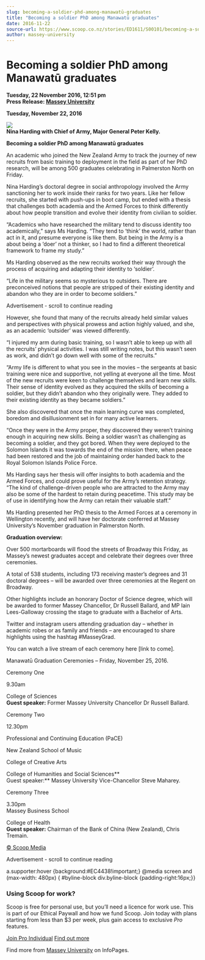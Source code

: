 ```yaml
---
slug: becoming-a-soldier-phd-among-manawatū-graduates
title: "Becoming a soldier PhD among Manawatū graduates"
date: 2016-11-22
source-url: https://www.scoop.co.nz/stories/ED1611/S00101/becoming-a-soldier-phd-among-manawatu-graduates.htm
author: massey-university
---
```

Becoming a soldier PhD among Manawatū graduates
===============================================

**Tuesday, 22 November 2016, 12:51 pm**  
**Press Release: [Massey University](https://info.scoop.co.nz/Massey_University)**

**Tuesday, November 22, 2016**

![](http://img.scoop.co.nz/stories/images/1611/a541184282c91636108a.jpeg)  
**Nina Harding with Chief of Army, Major General Peter Kelly.**

**Becoming a soldier PhD among Manawatū graduates**

An academic who joined the New Zealand Army to track the journey of new recruits from basic training to deployment in the field as part of her PhD research, will be among 500 graduates celebrating in Palmerston North on Friday.

Nina Harding’s doctoral degree in social anthropology involved the Army sanctioning her to work inside their ranks for two years. Like her fellow recruits, she started with push-ups in boot camp, but ended with a thesis that challenges both academia and the Armed Forces to think differently about how people transition and evolve their identity from civilian to soldier.

“Academics who have researched the military tend to discuss identity too academically,” says Ms Harding. “They tend to ‘think’ the world, rather than act in it, and presume everyone is like them. But being in the Army is a about being a ‘doer’ not a thinker, so I had to find a different theoretical framework to frame my study.”

Ms Harding observed as the new recruits worked their way through the process of acquiring and adapting their identity to ‘soldier’.

“Life in the military seems so mysterious to outsiders. There are preconceived notions that people are stripped of their existing identity and abandon who they are in order to become soldiers.”

Advertisement - scroll to continue reading





However, she found that many of the recruits already held similar values and perspectives with physical prowess and action highly valued, and she, as an academic ‘outsider’ was viewed differently.

“I injured my arm during basic training, so I wasn’t able to keep up with all the recruits’ physical activities. I was still writing notes, but this wasn’t seen as work, and didn’t go down well with some of the recruits.”

“Army life is different to what you see in the movies – the sergeants at basic training were nice and supportive, not yelling at everyone all the time. Most of the new recruits were keen to challenge themselves and learn new skills. Their sense of identity evolved as they acquired the skills of becoming a soldier, but they didn’t abandon who they originally were. They added to their existing identity as they became soldiers.”

She also discovered that once the main learning curve was completed, boredom and disillusionment set in for many active learners.

“Once they were in the Army proper, they discovered they weren’t training enough in acquiring new skills. Being a soldier wasn’t as challenging as becoming a soldier, and they got bored. When they were deployed to the Solomon Islands it was towards the end of the mission there, when peace had been restored and the job of maintaining order handed back to the Royal Solomon Islands Police Force.

Ms Harding says her thesis will offer insights to both academia and the Armed Forces, and could prove useful for the Army’s retention strategy. “The kind of challenge-driven people who are attracted to the Army may also be some of the hardest to retain during peacetime. This study may be of use in identifying how the Army can retain their valuable staff.”

Ms Harding presented her PhD thesis to the Armed Forces at a ceremony in Wellington recently, and will have her doctorate conferred at Massey University’s November graduation in Palmerston North.

  
**Graduation overview:**

Over 500 mortarboards will flood the streets of Broadway this Friday, as Massey’s newest graduates accept and celebrate their degrees over three ceremonies.

A total of 538 students, including 173 receiving master’s degrees and 31 doctoral degrees – will be awarded over three ceremonies at the Regent on Broadway.

Other highlights include an honorary Doctor of Science degree, which will be awarded to former Massey Chancellor, Dr Russell Ballard, and MP Iain Lees-Galloway crossing the stage to graduate with a Bachelor of Arts.

Twitter and instagram users attending graduation day – whether in academic robes or as family and friends – are encouraged to share highlights using the hashtag #MasseyGrad.

You can watch a live stream of each ceremony here \[link to come\].

Manawatū Graduation Ceremonies – Friday, November 25, 2016.

  
Ceremony One

9.30am

College of Sciences  
**Guest speaker:** Former Massey University Chancellor Dr Russell Ballard.

Ceremony Two

12.30pm

Professional and Continuing Education (PaCE)

New Zealand School of Music

College of Creative Arts

College of Humanities and Social Sciences**  
Guest speaker:** Massey University Vice-Chancellor Steve Maharey.

Ceremony Three

3.30pm  
Massey Business School

College of Health  
**Guest speaker:** Chairman of the Bank of China (New Zealand), Chris Tremain.  

[© Scoop Media](http://www.scoop.co.nz/about/terms.html)  

Advertisement - scroll to continue reading



a.supporter:hover {background:#EC4438!important;} @media screen and (max-width: 480px) { #byline-block div.byline-block {padding-right:16px;}}

### Using Scoop for work?

Scoop is free for personal use, but you’ll need a licence for work use. This is part of our Ethical Paywall and how we fund Scoop. Join today with plans starting from less than $3 per week, plus gain access to exclusive _Pro_ features.  
  
[Join Pro Individual](https://pro.scoop.co.nz/Individual/?from=ProIn24) [Find out more](https://pro.scoop.co.nz/using-scoop-for-work/?from=ProIn24)

Find more from [Massey University](https://info.scoop.co.nz/Massey_University) on InfoPages.